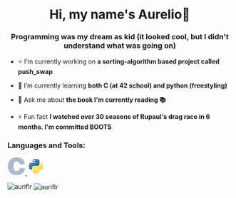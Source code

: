 <h1 align="center">Hi, my name's Aurelio👾</h1>
<h3 align="center">Programming was my dream as kid (it looked cool, but I didn't understand what was going on)</h3>

- ⭐️ I’m currently working on **a sorting-algorithm based project called push_swap**

- 🌱 I’m currently learning **both C (at 42 school) and python (freestyling)**

- 💬 Ask me about **the book I'm currently reading 📚**

- ⚡ Fun fact **I watched over 30 seasons of Rupaul's drag race in 6 months. I'm committed BOOTS**

<h3 align="left">Languages and Tools:</h3>
<p align="left"> <a href="https://www.cprogramming.com/" target="_blank" rel="noreferrer"> <img src="https://raw.githubusercontent.com/devicons/devicon/master/icons/c/c-original.svg" alt="c" width="40" height="40"/> </a> <a href="https://www.python.org" target="_blank" rel="noreferrer"> <img src="https://raw.githubusercontent.com/devicons/devicon/master/icons/python/python-original.svg" alt="python" width="40" height="40"/> </a> </p>

<p><img align="left" src="https://github-readme-stats.vercel.app/api/top-langs?username=auriflr&show_icons=true&locale=en&layout=compact" alt="auriflr" /></p>

<p>&nbsp;<img align="center" src="https://github-readme-stats.vercel.app/api?username=auriflr&show_icons=true&locale=en" alt="auriflr" /></p>
